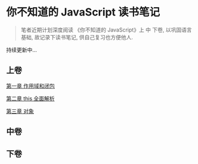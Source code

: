 # 你不知道的 JavaScript 读书笔记

> 笔者近期计划深度阅读 《你不知道的 JavaScript》上 中 下卷, 以巩固语言基础, 故记录下读书笔记, 供自己复习也方便他人.

持续更新中...

## 上卷

[第一章 作用域和闭包](https://github.com/muzqi/you-dont-know-js/blob/master/%E4%B8%8A%E5%8D%B7/%E7%AC%AC%E4%B8%80%E7%AB%A0%20%E4%BD%9C%E7%94%A8%E5%9F%9F%E5%92%8C%E9%97%AD%E5%8C%85.md)

[第二章 this 全面解析](https://github.com/muzqi/you-dont-know-js/blob/master/%E4%B8%8A%E5%8D%B7/%E7%AC%AC%E4%BA%8C%E7%AB%A0%20this%20%E5%85%A8%E9%9D%A2%E8%A7%A3%E6%9E%90.md)

[第三章 对象](https://github.com/muzqi/you-dont-know-js/blob/master/%E4%B8%8A%E5%8D%B7/%E7%AC%AC%E4%B8%89%E7%AB%A0%20%E5%AF%B9%E8%B1%A1.md)

## 中卷

## 下卷
